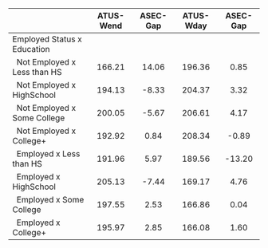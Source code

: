 
|                      |    ATUS-Wend |     ASEC-Gap |    ATUS-Wday |     ASEC-Gap |
| -------------------- | :----------: | :----------: | :----------: | :----------: |
| Employed Status x Education |              |              |              |              |
| &nbsp;&nbsp;Not Employed x Less than HS |       166.21 |        14.06 |       196.36 |         0.85 |
| &nbsp;&nbsp;Not Employed x HighSchool |       194.13 |        -8.33 |       204.37 |         3.32 |
| &nbsp;&nbsp;Not Employed x Some College |       200.05 |        -5.67 |       206.61 |         4.17 |
| &nbsp;&nbsp;Not Employed x College+ |       192.92 |         0.84 |       208.34 |        -0.89 |
| &nbsp;&nbsp;Employed x Less than HS |       191.96 |         5.97 |       189.56 |       -13.20 |
| &nbsp;&nbsp;Employed x HighSchool |       205.13 |        -7.44 |       169.17 |         4.76 |
| &nbsp;&nbsp;Employed x Some College |       197.55 |         2.53 |       166.86 |         0.04 |
| &nbsp;&nbsp;Employed x College+ |       195.97 |         2.85 |       166.08 |         1.60 |

